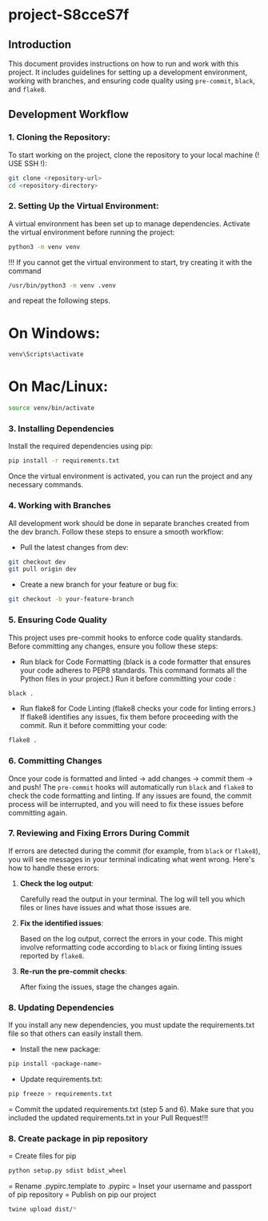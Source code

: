 # project-S8cceS7f

## Introduction

This document provides instructions on how to run and work with this project. It includes guidelines for setting up a development environment, working with branches, and ensuring code quality using `pre-commit`, `black`, and `flake8`.

## Development Workflow

### 1. Cloning the Repository:
To start working on the project, clone the repository to your local machine (! USE SSH !):

```bash
git clone <repository-url>
cd <repository-directory>
```

### 2. Setting Up the Virtual Environment:
A virtual environment has been set up to manage dependencies. Activate the virtual environment before running the project:

```bash
python3 -m venv venv
```

!!! If you cannot get the virtual environment to start, try creating it with the command 

```bash
/usr/bin/python3 -m venv .venv
```
and repeat the following steps. 

# On Windows:

```bash
venv\Scripts\activate
```

# On Mac/Linux:
```bash
source venv/bin/activate
```

### 3. Installing Dependencies
Install the required dependencies using pip:

```bash
pip install -r requirements.txt
```

Once the virtual environment is activated, you can run the project and any necessary commands.

### 4. Working with Branches
All development work should be done in separate branches created from the dev branch. Follow these steps to ensure a smooth workflow:

- Pull the latest changes from dev:

```bash
git checkout dev
git pull origin dev
```

- Create a new branch for your feature or bug fix:

```bash
git checkout -b your-feature-branch
```


### 5. Ensuring Code Quality
This project uses pre-commit hooks to enforce code quality standards. Before committing any changes, ensure you follow these steps:

- Run black for Code Formatting (black is a code formatter that ensures your code adheres to PEP8 standards. This command formats all the Python files in your project.) Run it before committing your code :

```bash
black .
```

- Run flake8 for Code Linting (flake8 checks your code for linting errors.) If flake8 identifies any issues, fix them before proceeding with the commit. Run it before committing your code:

```bash
flake8 .
```

### 6. Committing Changes
Once your code is formatted and linted -> add changes -> commit them -> and push! The `pre-commit` hooks will automatically run `black` and `flake8` to check the code formatting and linting. If any issues are found, the commit process will be interrupted, and you will need to fix these issues before committing again.


### 7. Reviewing and Fixing Errors During Commit

If errors are detected during the commit (for example, from `black` or `flake8`), you will see messages in your terminal indicating what went wrong. Here's how to handle these errors:

1. **Check the log output**:

   Carefully read the output in your terminal. The log will tell you which files or lines have issues and what those issues are.

2. **Fix the identified issues**:

   Based on the log output, correct the errors in your code. This might involve reformatting code according to `black` or fixing linting issues reported by `flake8`.

3. **Re-run the pre-commit checks**:

   After fixing the issues, stage the changes again.


### 8. Updating Dependencies
If you install any new dependencies, you must update the requirements.txt file so that others can easily install them.

- Install the new package:
```bash
pip install <package-name>
```

- Update requirements.txt:
```bash
pip freeze > requirements.txt
```

= Commit the updated requirements.txt (step 5 and 6). Make sure that you included the updated requirements.txt in your Pull Request!!!

### 8. Create package in pip repository
= Create files for pip  
```bash
python setup.py sdist bdist_wheel
```
= Rename .pypirc.template to .pypirc
= Inset your username and passport of pip repository
= Publish on pip our project
```bash
twine upload dist/*
```








